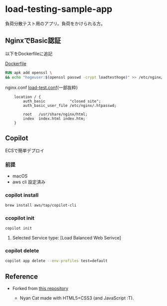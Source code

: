# load-testing-sample-app
負荷分散テスト用のアプリ。負荷をかけられる方。

## NginxでBasic認証

以下をDockerfileに追記

[Dockerfile](Dockerfile)
```dockerfile
RUN apk add openssl \
&& echo "hogeuser:$(openssl passwd -crypt loadtesthoge)" >> /etc/nginx/.htpasswd
```

nginx.conf
[load-test.conf](nginx/conf/load-test.conf)(一部抜粋)
```nginx
    location / {
        auth_basic           "closed site";
        auth_basic_user_file /etc/nginx/.htpasswd;

        root   /usr/share/nginx/html;
        index  index.html index.htm;
    }
```


## Copilot
ECSで簡単デプロイ

### 前提
- macOS
- aws cli 設定済み
### copilot install
```bash
brew install aws/tap/copilot-cli
```
### ccopilot init
```bash
copilot init 
```
1. Selected Service type: [Load Balanced Web Serivce]


### copilot delete 
```bash
copilot app delete --env-profiles test=default
```


## Reference
- Forked from [this repository](https://github.com/Daviey/nyan-cat)

    - Nyan Cat made with HTML5+CSS3 (and JavaScript :T).
